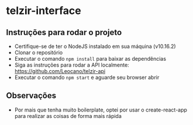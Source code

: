 # telzir-interface

## Instruções para rodar o projeto
- Certifique-se de ter o NodeJS instalado em sua máquina (v10.16.2)
- Clonar o repositório
- Executar o comando ```npm install``` para baixar as dependências
- Siga as instruções para rodar a API localmente: https://github.com/Leocano/telzir-api
- Executar o comando ```npm start``` e aguarde seu browser abrir

## Observações
- Por mais que tenha muito boilerplate, optei por usar o create-react-app para realizar as coisas de forma mais rápida
